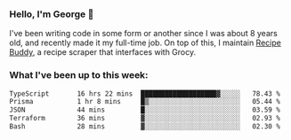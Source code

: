 ### Hello, I'm George 👋

I've been writing code in some form or another since I was about 8 years old, and recently made it my full-time job. On top of this, I maintain [Recipe Buddy](https://github.com/georgegebbett/recipe-buddy), a recipe scraper that interfaces with Grocy.  

<!--
**georgegebbett/georgegebbett** is a ✨ _special_ ✨ repository because its `README.md` (this file) appears on your GitHub profile.

Here are some ideas to get you started:

- 🔭 I’m currently working on ...
- 🌱 I’m currently learning ...
- 👯 I’m looking to collaborate on ...
- 🤔 I’m looking for help with ...
- 💬 Ask me about ...
- 📫 How to reach me: ...
- 😄 Pronouns: ...
- ⚡ Fun fact: ...
-->

### What I've been up to this week:
<!--START_SECTION:waka-->

```txt
TypeScript       16 hrs 22 mins  ███████████████████▓░░░░░   78.43 %
Prisma           1 hr 8 mins     █▒░░░░░░░░░░░░░░░░░░░░░░░   05.44 %
JSON             44 mins         █░░░░░░░░░░░░░░░░░░░░░░░░   03.59 %
Terraform        36 mins         ▓░░░░░░░░░░░░░░░░░░░░░░░░   02.93 %
Bash             28 mins         ▓░░░░░░░░░░░░░░░░░░░░░░░░   02.30 %
```

<!--END_SECTION:waka-->
